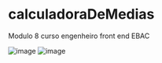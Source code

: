 # calculadoraDeMedias

Modulo 8 curso engenheiro front end EBAC

![image](https://user-images.githubusercontent.com/104576340/199851949-205975b6-3762-4498-b2b7-7cbe28a99916.png)
![image](https://user-images.githubusercontent.com/104576340/199851981-0ceabc69-a6d5-404c-bf72-1b92b1a985d9.png)
